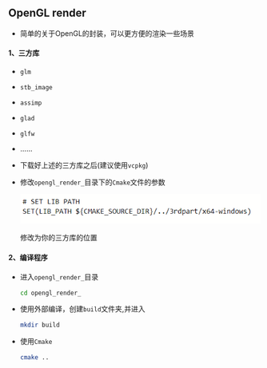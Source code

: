 ## OpenGL render

- 简单的关于OpenGL的封装，可以更方便的渲染一些场景

#### 1、三方库

- `glm`
- `stb_image`
- `assimp`
- `glad`
- `glfw`

- ......

- 下载好上述的三方库之后(建议使用`vcpkg`)

- 修改`opengl_render_`目录下的`Cmake`文件的参数

  ![](https://raw.githubusercontent.com/CuntBoy/images/main/github/others_lib_dir.png)

  修改为你的三方库的位置

#### 2、编译程序

- 进入`opengl_render_`目录

  ```bash
  cd opengl_render_
  ```

- 使用外部编译，创建`build`文件夹,并进入

  ```bash
  mkdir build
  ```

- 使用`Cmake`

  ```bash
  cmake ..
  ```

  